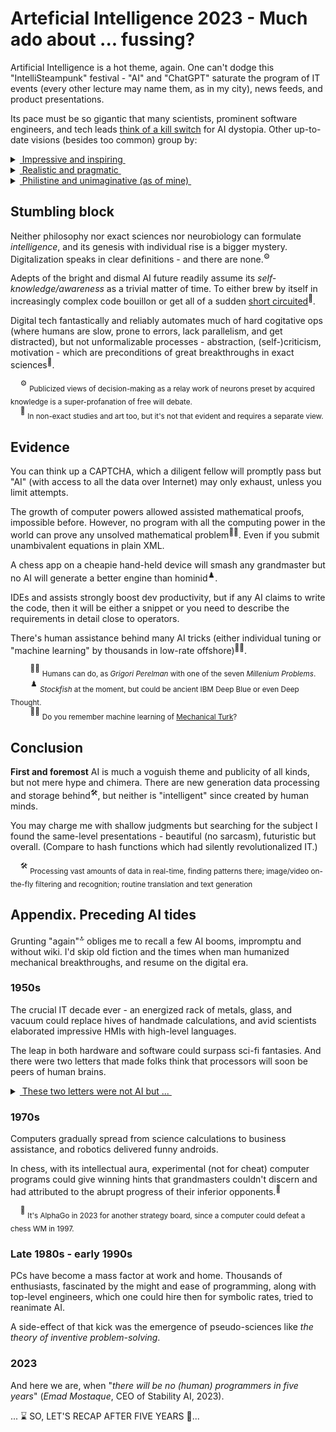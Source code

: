 # Arteficial Intelligence 2023 - Much ado about  ... fussing?

Artificial Intelligence is a hot theme, again. One can't dodge this "IntelliSteampunk" festival - "AI" and "ChatGPT" saturate the program of IT events (every other lecture may name them, as in my city), news feeds, and product presentations.

Its pace must be so gigantic that many scientists, prominent software engineers, and tech leads [think of a kill switch](https://futureoflife.org/open-letter/pause-giant-ai-experiments/) for AI dystopia. Other up-to-date visions (besides too common) group by:

<details>
<summary><ins>&nbsp;Impressive and inspiring&nbsp;</ins></summary>
&nbsp;

* *Sundar Pichai*, Google CEO:\
"AI is the most profound technology humanity is working on today."
* *Jensen Huang*, CEO of NVIDIA:\
"Software is eating the world, but AI is going to eat software."
* MkCinsey & Company:\
"Generative AI’s impact on productivity could add trillions of dollars [annually]..."
* *Ray Kurzweil*, inventor and futurist:\
"By 2029, computers will have emotional intelligence and be convincing as people."
* _Giles Pendleton,_ executive director of NEOM ($500 billion project):\
"The linear city will be “assembled” using artificial intelligence."
* [and how without him] *Elon Musk*, xAI startup founder:\
"The goal of xAI is to understand the true nature of the universe."

\__________________________________________
</details>

<details>
<summary><ins>&nbsp;Realistic and pragmatic&nbsp;</ins></summary>
&nbsp;

These required much more search than the quotes above ...

* *Ginni Rometty*, ex. CEO of IBM\
"Some people call this artificial intelligence, but the reality is this technology will enhance us. So instead of artificial intelligence, I think we'll augment our intelligence."

* _Christopher Nolan_, filmmaker, questioned about AI in a 2023 interview:\
"... the real world is, by definition, infinitely complex. ... And so, any digital simulation or technology that simulates, eventually, it always hits a particular limitation."

* _Michael Atleson_, Attorney, Federal Trade Commission, 27/Feb/2023:\
"Keep your AI claims in check."

\__________________________________________
</details>

<details>
<summary><ins>&nbsp;Philistine and unimaginative (as of mine)&nbsp;</ins></summary>
&nbsp;

* **AI Lab, ~1500s** (yes, AI)

![Faust vs. homunculus, engraving](../_rsc/_img/Homunculus.engraving.wiki.jpg)

* **Alchemy workshop, 2020s**

![Illustration of IT and AI](../_rsc/_img/ComputerScience-Intro(learncomputerscienceonline.com).jpg)

*&nbsp;<sub>Images are for illustrative purposes only and belong to the wiki and IMLO</sub>

\__________________________________________
</details>

## Stumbling block

Neither philosophy nor exact sciences nor neurobiology can formulate _intelligence_, and its genesis with individual rise is a bigger mystery. 
Digitalization speaks in clear definitions - and there are none.<sup>⚙️</sup>

Adepts of the bright and dismal AI future readily assume its *self-knowledge/awareness* as a trivial matter of time. 
To either brew by itself in increasingly complex code bouillon or get all of a sudden [short circuited](https://www.imdb.com/title/tt0091949)<sup>:cinema:</sup>.

Digital tech fantastically and reliably automates much of hard cogitative ops (where humans are slow, prone to errors, lack parallelism, and get distracted), but not unformalizable processes - abstraction, (self-)criticism, motivation - which are preconditions of great breakthroughs in exact sciences<sup>:art:</sup>.

&nbsp;&nbsp;&nbsp;&nbsp;<sup>⚙️</sup> <sub>Publicized views of decision-making as a relay work of neurons preset by acquired knowledge is a super-profanation of free will debate.</sub>\
&nbsp;&nbsp;&nbsp;&nbsp;<sup>:art:</sup> <sub>In non-exact studies and art too, but it's not that evident and requires a separate view.</sub>

## Evidence

You can think up a CAPTCHA, which a diligent fellow will promptly pass but "AI" (with access to all the data over Internet) may only exhaust, unless you limit attempts.

The growth of computer powers allowed assisted mathematical proofs, impossible before. However, no program with all the computing power in the world can prove any unsolved mathematical problem<sup>:scientist:</sup>. Even if you submit unambivalent equations in plain XML.

A chess app on a cheapie hand-held device will smash any grandmaster but no AI will generate a better engine than hominid<sup>♟️</sup>.

IDEs and assists strongly boost dev productivity, but if any AI claims to write the code, then it will be either a snippet or you need to describe the requirements in detail close to operators.

There's human assistance behind many AI tricks (either individual tuning or "machine learning" by thousands in low-rate offshore)<sup>:man_facepalming:</sup>.

&nbsp;&nbsp;&nbsp;&nbsp;&nbsp;&nbsp;&nbsp;&nbsp;<sup>:scientist:</sup>&nbsp;<sub>Humans can do, as _Grigori Perelman_ with one of the seven _Millenium Problems_.</sub>\
&nbsp;&nbsp;&nbsp;&nbsp;&nbsp;&nbsp;&nbsp;&nbsp;<sup>♟️</sup> <sub>_Stockfish_ at the moment, but could be ancient IBM Deep Blue or even Deep Thought.</sub>\
&nbsp;&nbsp;&nbsp;&nbsp;&nbsp;&nbsp;&nbsp;&nbsp;<sup>:man_facepalming:</sup> <sub>Do you remember machine learning of [Mechanical Turk](https://en.wikipedia.org/wiki/Mechanical_Turk)?</sub>

## Conclusion

**First and foremost** AI is much a voguish theme and publicity of all kinds, but not mere hype and chimera. There are new generation data processing and storage behind<sup>:hammer_and_wrench:</sup>, but neither is "intelligent" since created by human minds.

You may charge me with shallow judgments but searching for the subject I found the same-level presentations - beautiful (no sarcasm), futuristic but overall. (Compare to hash functions which had silently revolutionalized IT.)

&nbsp;&nbsp;&nbsp;&nbsp;<sup>:hammer_and_wrench:</sup> <sub>Processing vast amounts of data in real-time, finding patterns there; image/video on-the-fly filtering and recognition; routine translation and text generation</sub>

## Appendix. Preceding AI tides

Grunting "again"<sup>:top:</sup> obliges me to recall a few AI booms, impromptu and without wiki. I'd skip old fiction and the times when man humanized mechanical breakthroughs, and resume on the digital era.

### 1950s

The crucial IT decade ever - an energized rack of metals, glass, and vacuum could replace hives of handmade calculations, and avid scientists elaborated impressive HMIs with high-level languages. 

The leap in both hardware and software could surpass sci-fi fantasies. And there were two letters that made folks think that processors will soon be peers of human brains.

<details>
<summary><ins>&nbsp;These two letters were not AI but ...&nbsp;</ins></summary>
&nbsp;
  
&nbsp;&nbsp;&nbsp;&nbsp;&nbsp;&nbsp;**IF** -- This statement in high-level languages introduced the feeling of human doubt and decision-making.

\__________________________________________ 
</details>

### 1970s

Computers gradually spread from science calculations to business assistance, and robotics delivered funny androids. 

In chess, with its intellectual aura, experimental (not for cheat) computer programs could give winning hints that grandmasters couldn't discern and had attributed to the abrupt progress of their inferior opponents.<sup>:game_die:</sup>

&nbsp;&nbsp;&nbsp;&nbsp;<sup>:game_die:</sup> <sub>It's AlphaGo in 2023 for another strategy board, since a computer could defeat a chess WM in 1997.</sub>

### Late 1980s - early 1990s

PCs have become a mass factor at work and home. Thousands of enthusiasts, fascinated by the might and ease of programming, along with top-level engineers, which one could hire then for symbolic rates, tried to reanimate AI.

A side-effect of that kick was the emergence of pseudo-sciences like _the theory of inventive problem-solving_.

### 2023

And here we are, when "_there will be no (human) programmers in five years_" (*Emad Mostaque*, CEO of Stability AI, 2023).

... ⌛ SO, LET'S RECAP AFTER FIVE YEARS :microscope:...
